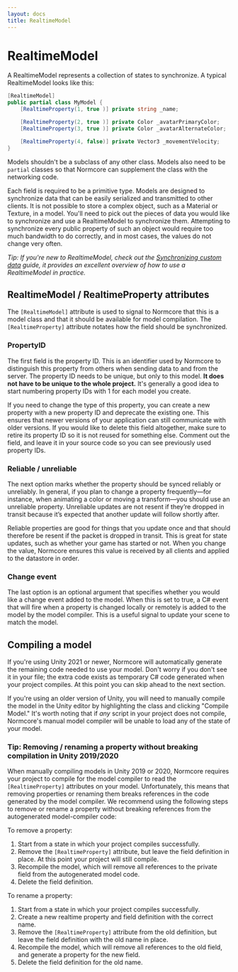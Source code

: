 ```yaml
---
layout: docs
title: RealtimeModel
---
```

# RealtimeModel

A RealtimeModel represents a collection of states to synchronize. A typical RealtimeModel looks like this:

```csharp
[RealtimeModel]
public partial class MyModel {
    [RealtimeProperty(1, true )] private string _name;

    [RealtimeProperty(2, true )] private Color _avatarPrimaryColor;
    [RealtimeProperty(3, true )] private Color _avatarAlternateColor;

    [RealtimeProperty(4, false)] private Vector3 _movementVelocity;
}
```

Models shouldn't be a subclass of any other class. Models also need to be `partial` classes so that Normcore can supplement the class with the networking code.

Each field is required to be a primitive type. Models are designed to synchronize data that can be easily serialized and transmitted to other clients. It is not possible to store a complex object, such as a Material or Texture, in a model. You'll need to pick out the pieces of data you would like to synchronize and use a RealtimeModel to synchronize them. Attempting to synchronize every public property of such an object would require too much bandwidth to do correctly, and in most cases, the values do not change very often.

*Tip: If you're new to RealtimeModel, check out the [Synchronizing custom data](../realtime/synchronizing-custom-data) guide, it provides an excellent overview of how to use a RealtimeModel in practice.*

## RealtimeModel / RealtimeProperty attributes
The `[RealtimeModel]` attribute is used to signal to Normcore that this is a model class and that it should be available for model compilation. The `[RealtimeProperty]` attribute notates how the field should be synchronized.

### PropertyID
The first field is the property ID. This is an identifier used by Normcore to distinguish this property from others when sending data to and from the server. The property ID needs to be unique, but only to this model. **It does not have to be unique to the whole project.** It's generally a good idea to start numbering property IDs with 1 for each model you create.

If you need to change the type of this property, you can create a new property with a new property ID and deprecate the existing one. This ensures that newer versions of your application can still communicate with older versions. If you would like to delete this field altogether, make sure to retire its property ID so it is not reused for something else. Comment out the field, and leave it in your source code so you can see previously used property IDs.

### Reliable / unreliable
The next option marks whether the property should be synced reliably or unreliably. In general, if you plan to change a property frequently—for instance, when animating a color or moving a transform—you should use an unreliable property. Unreliable updates are not resent if they’re dropped in transit because it’s expected that another update will follow shortly after.

Reliable properties are good for things that you update once and that should therefore be resent if the packet is dropped in transit. This is great for state updates, such as whether your game has started or not. When you change the value, Normcore ensures this value is received by all clients and applied to the datastore in order.

### Change event
The last option is an optional argument that specifies whether you would like a change event added to the model. When this is set to true, a C# event that will fire when a property is changed locally or remotely is added to the model by the model compiler. This is a useful signal to update your scene to match the model.

## Compiling a model
If you're using Unity 2021 or newer, Normcore will automatically generate the remaining code needed to use your model. Don't worry if you don't see it in your file; the extra code exists as temporary C# code generated when your project compiles. At this point you can skip ahead to the next section.

If you're using an older version of Unity, you will need to manually compile the model in the Unity editor by highlighting the class and clicking "Compile Model." It's worth noting that if *any* script in your project does not compile, Normcore's manual model compiler will be unable to load any of the state of your model.

### Tip: Removing / renaming a property without breaking compilation in Unity 2019/2020
When manually compiling models in Unity 2019 or 2020, Normcore requires your project to compile for the model compiler to read the `[RealtimeProperty]` attributes on your model. Unfortunately, this means that removing properties or renaming them breaks references in the code generated by the model compiler. We recommend using the following steps to remove or rename a property without breaking references from the autogenerated model-compiler code:

To remove a property:

1. Start from a state in which your project compiles successfully.
2. Remove the `[RealtimeProperty]` attribute, but leave the field definition in place. At this point your project will still compile.
3. Recompile the model, which will remove all references to the private field from the autogenerated model code.
4. Delete the field definition.

To rename a property:
1. Start from a state in which your project compiles successfully.
2. Create a new realtime property and field definition with the correct name.
3. Remove the `[RealtimeProperty]` attribute from the old definition, but leave the field definition with the old name in place.
4. Recompile the model, which will remove all references to the old field, and generate a property for the new field.
5. Delete the field definition for the old name.
